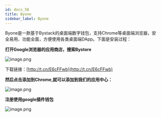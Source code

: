 ```yaml
---
id: docs_58
title: Byone
sidebar_label: Byone
---
```


Byone是一款基于Bystack的桌面端数字钱包，支持Chrome等桌面端浏览器，安全易用、功能全面，方便使用各类桌面端DApp。下面是安装过程：

**打开Google浏览器的应用商店，搜索Bystore**

![image.png](https://ibb.co/CvpVk0x)

下载链接：[http://t.cn/E6cFFwb](http://t.cn/E6cFFwb)


**然后点击添加到Chrome,就可以添加到我们的应用中心：**

![image.png](https://ibb.co/bHFfMt4)


**注册使用google插件钱包**

![image.png](https://ibb.co/NC7Zw6W)



